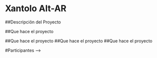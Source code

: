 # Xantolo Alt-AR

##Descripciôn del Proyecto


##Que hace el proyecto

##Que hace el proyecto
##Que hace el proyecto
##Que hace el proyecto


#Participantes --> 
